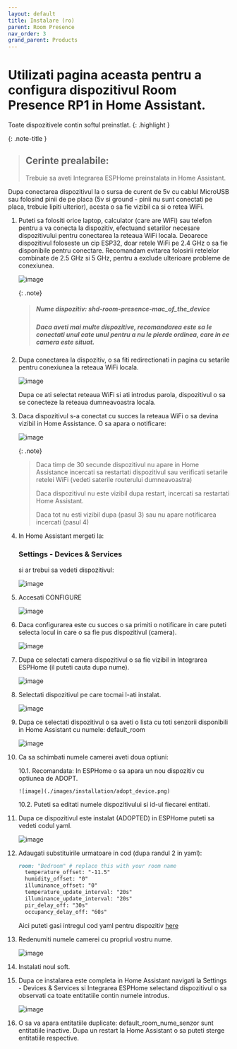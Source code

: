 ```yaml
---
layout: default
title: Instalare (ro)
parent: Room Presence
nav_order: 3
grand_parent: Products
---
```


# Utilizati pagina aceasta pentru a configura dispozitivul Room Presence RP1 in Home Assistant.

Toate dispozitivele contin softul preinstlat.
{: .highlight }

{: .note-title }
> ## Cerinte prealabile:
>
> Trebuie sa aveti Integrarea ESPHome preinstalata in Home Assistant.

Dupa conectarea dispozitivul la o sursa de curent de 5v cu cablul MicroUSB sau folosind pinii de pe placa (5v si ground - pinii nu sunt conectati pe placa, trebuie lipiti ulterior), acesta o sa fie vizibil ca si o retea WiFi.

1. Puteti sa folositi orice laptop, calculator (care are WiFi) sau telefon pentru a va conecta la dispozitiv, efectuand setarilor necesare dispozitivului pentru conectarea la reteaua WiFi locala.
Deoarece dispozitivul foloseste un cip ESP32, doar retele WiFi pe 2.4 GHz o sa fie disponibile pentru conectare. 
Recomandam evitarea folosirii retelelor combinate de 2.5 GHz si 5 GHz, pentru a exclude ulterioare probleme de conexiunea.

	![image](./images/installation/device_wifi.png)

	{: .note}
	> ##### Nume dispozitiv: shd-room-presence-mac_of_the_device
	> ##### Daca aveti mai multe dispozitive, recomandarea este sa le conectati unul cate unul pentru a nu le pierde ordinea, care in ce camera este situat.

2. Dupa conectarea la dispozitiv, o sa fiti redirectionati in pagina cu setarile pentru conexiunea la reteaua WiFi locala.

	![image](./images/installation/device_wifi_selection.png)

	Dupa ce ati selectat reteaua WiFi si ati introdus parola, dispozitivul o sa se conecteze la reteaua dumneavoastra locala.

3. Daca dispozitivul s-a conectat cu succes la reteaua WiFi o sa devina vizibil in Home Assistance. 
	O sa apara o notificare:
	
	![image](./images/installation/ha_notification.png)

	{: .note}
	> Daca timp de 30 secunde dispozitivul nu apare in  Home Assistance incercati sa restartati dispozitivul sau verificati setarile retelei WiFi (vedeti saterile routerului dumneavoastra)
	> 
	> Daca dispozitivul nu este vizibil dupa restart, incercati sa restartati Home Assistant.
	> 
	> Daca tot nu esti vizibil dupa (pasul 3) sau nu apare notificarea incercati (pasul 4)

4. In Home Assistant mergeti la: 
	### Settings - Devices & Services 
	si ar trebui sa vedeti dispozitivul:

	![image](./images/installation/devices_list.png)

5. Accesati CONFIGURE
	
	![image](./images/installation/configuration_confirmation.png)

6. Daca configurarea este cu succes o sa primiti o notificare in care puteti selecta locul in care o sa fie pus dispozitivul  (camera).

	![image](./images/installation/configuration_area.png)

7. Dupa ce selectati camera dispozitivul o sa fie vizibil in Integrarea ESPHome (il puteti cauta dupa nume).
	
	![image](./images/installation/esphome_devices.png)

8. Selectati dispozitivul pe care tocmai l-ati instalat.

	![image](./images/installation/device_entities.png)

9. Dupa ce selectati dispozitivul o sa aveti o lista cu toti senzorii disponibili in Home Assistant cu numele: default_room
	
	![image](./images/installation/device_sensors.png)

10. Ca sa schimbati numele camerei aveti doua optiuni:
	
	10.1. Recomandata: In ESPHome o sa apara un nou dispozitiv cu optiunea de ADOPT.
		
		![image](./images/installation/adopt_device.png)
	
	10.2. Puteti sa editati numele dispozitivului si id-ul fiecarei entitati.
		
	
11. Dupa ce dispozitivul este instalat (ADOPTED) in ESPHome puteti sa vedeti codul yaml.
	
	![image](./images/installation/default_yaml.png)

12. Adaugati substituirile urmatoare in cod (dupa randul 2 in yaml):
	
	````markdown 
	room: "Bedroom" # replace this with your room name
	  temperature_offset: "-11.5"
	  humidity_offset: "0"
	  illuminance_offset: "0"
	  temperature_update_interval: "20s"
	  illuminance_update_interval: "20s"
	  pir_delay_off: "30s"
	  occupancy_delay_off: "60s"
	```` 
	Aici puteti gasi intregul cod yaml pentru dispozitiv [here](https://github.com/smarthomedesign/room_presence/blob/main/room_presence.yaml)

13. Redenumiti numele camerei cu propriul vostru nume.

	![image](./images/installation/yaml_with_offsets.png)

14. Instalati noul soft.

15. Dupa ce instalarea este completa in Home Assistant navigati la 
	Settings - Devices & Services si Integrarea ESPHome selectand dispozitivul o sa observati ca toate entitatiile contin numele introdus.
	
	![image](./images/installation/doubled_sensors.png)

16. O sa va apara entitatiile duplicate: default_room_nume_senzor sunt entitatiile inactive. 
	Dupa un restart la Home Assistant o sa puteti sterge entitatiile respective.
